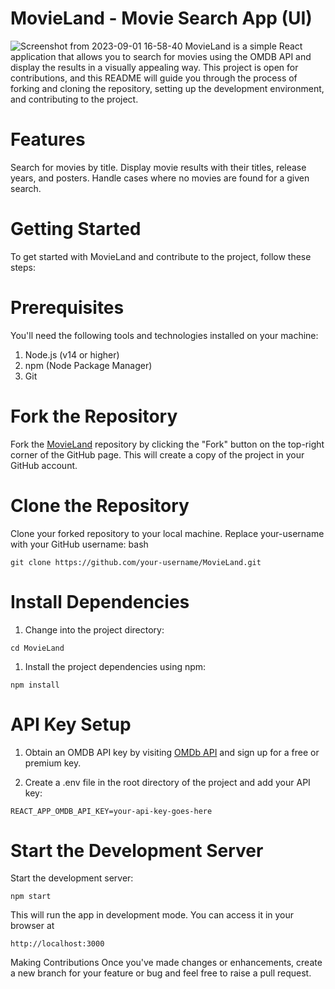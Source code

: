 # MovieLand - Movie Search App (UI)
![Screenshot from 2023-09-01 16-58-40](https://github.com/CodeWithMuzzu/movieswebsite_react/assets/122872433/755fdd0c-84d1-421d-81e6-27360163c038)
MovieLand is a simple React application that allows you to search for movies using the OMDB API and display the results in a visually appealing way. This project is open for contributions, and this README will guide you through the process of forking and cloning the repository, setting up the development environment, and contributing to the project.

# Features
Search for movies by title.
Display movie results with their titles, release years, and posters.
Handle cases where no movies are found for a given search.
# Getting Started
To get started with MovieLand and contribute to the project, follow these steps:

# Prerequisites
You'll need the following tools and technologies installed on your machine:

1. Node.js (v14 or higher)
1. npm (Node Package Manager)
1. Git

# Fork the Repository
Fork the [MovieLand](https://github.com/CodeWithMuzzu/movieswebsite_react) repository by clicking the "Fork" button on the top-right corner of the GitHub page. This will create a copy of the project in your GitHub account.
# Clone the Repository
Clone your forked repository to your local machine. Replace your-username with your GitHub username:
bash
```
git clone https://github.com/your-username/MovieLand.git
```
# Install Dependencies
1. Change into the project directory:
```
cd MovieLand
```
1. Install the project dependencies using npm:
```
npm install
```
# API Key Setup
1. Obtain an OMDB API key by visiting [OMDb API](https://www.omdbapi.com/apikey.aspx) and sign up for a free or premium key.

1. Create a .env file in the root directory of the project and add your API key:

```
REACT_APP_OMDB_API_KEY=your-api-key-goes-here
```
# Start the Development Server
Start the development server:
```
npm start
```
This will run the app in development mode. You can access it in your browser at 
```
http://localhost:3000
```

Making Contributions
Once you've made changes or enhancements, create a new branch for your feature or bug and feel free to raise a pull request.

